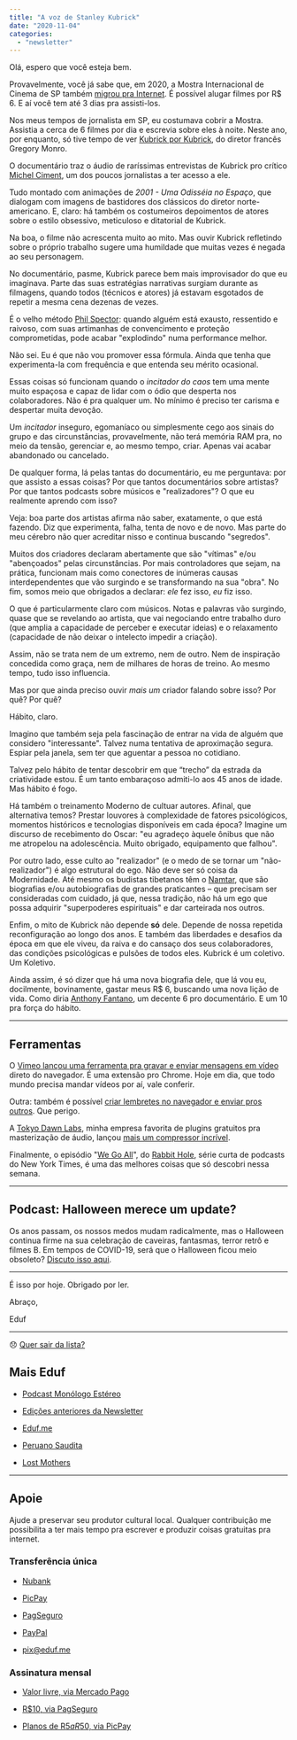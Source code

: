 ```yaml
---
title: "A voz de Stanley Kubrick"
date: "2020-11-04"
categories: 
  - "newsletter"
---
```


Olá, espero que você esteja bem.

Provavelmente, você já sabe que, em 2020, a Mostra Internacional de Cinema de SP também [migrou pra Internet](https://mostraplay.mostra.org/). É possível alugar filmes por R$ 6. E aí você tem até 3 dias pra assisti-los.

Nos meus tempos de jornalista em SP, eu costumava cobrir a Mostra. Assistia a cerca de 6 filmes por dia e escrevia sobre eles à noite. Neste ano, por enquanto, só tive tempo de ver [Kubrick por Kubrick](https://mostraplay.mostra.org/film/kubrick-por-kubrick/), do diretor francês Gregory Monro.

O documentário traz o áudio de raríssimas entrevistas de Kubrick pro crítico [Michel Ciment](https://en.wikipedia.org/wiki/Michel_Ciment), um dos poucos jornalistas a ter acesso a ele.

Tudo montado com animações de _2001 - Uma Odisséia no Espaço_, que dialogam com imagens de bastidores dos clássicos do diretor norte-americano. E, claro: há também os costumeiros depoimentos de atores sobre o estilo obsessivo, meticuloso e ditatorial de Kubrick.

Na boa, o filme não acrescenta muito ao mito. Mas ouvir Kubrick refletindo sobre o próprio trabalho sugere uma humildade que muitas vezes é negada ao seu personagem.

No documentário, pasme, Kubrick parece bem mais improvisador do que eu imaginava. Parte das suas estratégias narrativas surgiam durante as filmagens, quando todos (técnicos e atores) já estavam esgotados de repetir a mesma cena dezenas de vezes.

É o velho método [Phil Spector](https://en.wikipedia.org/wiki/Phil_Spector): quando alguém está exausto, ressentido e raivoso, com suas artimanhas de convencimento e proteção comprometidas, pode acabar "explodindo" numa performance melhor.

Não sei. Eu é que não vou promover essa fórmula. Ainda que tenha que experimenta-la com frequência e que entenda seu mérito ocasional.

Essas coisas só funcionam quando o _incitador do caos_ tem uma mente muito espaçosa e capaz de lidar com o ódio que desperta nos colaboradores. Não é pra qualquer um. No mínimo é preciso ter carisma e despertar muita devoção.

Um _incitador_ inseguro, egomaníaco ou simplesmente cego aos sinais do grupo e das circunstâncias, provavelmente, não terá memória RAM pra, no meio da tensão, gerenciar e, ao mesmo tempo, criar. Apenas vai acabar abandonado ou cancelado.

De qualquer forma, lá pelas tantas do documentário, eu me perguntava: por que assisto a essas coisas? Por que tantos documentários sobre artistas? Por que tantos podcasts sobre músicos e "realizadores"? O que eu realmente aprendo com isso?

Veja: boa parte dos artistas afirma não saber, exatamente, o que está fazendo. Diz que experimenta, falha, tenta de novo e de novo. Mas parte do meu cérebro não quer acreditar nisso e continua buscando "segredos".

Muitos dos criadores declaram abertamente que são "vítimas" e/ou "abençoados" pelas circunstâncias. Por mais controladores que sejam, na prática, funcionam mais como conectores de inúmeras causas interdependentes que vão surgindo e se transformando na sua "obra". No fim, somos meio que obrigados a declarar: _ele_ fez isso, _eu_ fiz isso.

O que é particularmente claro com músicos. Notas e palavras vão surgindo, quase que se revelando ao artista, que vai negociando entre trabalho duro (que amplia a capacidade de perceber e executar ideias) e o relaxamento (capacidade de não deixar o intelecto impedir a criação).

Assim, não se trata nem de um extremo, nem de outro. Nem de inspiração concedida como graça, nem de milhares de horas de treino. Ao mesmo tempo, tudo isso influencia.

Mas por que ainda preciso ouvir _mais um_ criador falando sobre isso? Por quê? Por quê?

Hábito, claro.

Imagino que também seja pela fascinação de entrar na vida de alguém que considero "interessante". Talvez numa tentativa de aproximação segura. Espiar pela janela, sem ter que aguentar a pessoa no cotidiano.

Talvez pelo hábito de tentar descobrir em que “trecho” da estrada da criatividade estou. É um tanto embaraçoso admiti-lo aos 45 anos de idade. Mas hábito é fogo.

Há também o treinamento Moderno de cultuar autores. Afinal, que alternativa temos? Prestar louvores à complexidade de fatores psicológicos, momentos históricos e tecnologias disponíveis em cada época? Imagine um discurso de recebimento do Oscar: "eu agradeço àquele ônibus que não me atropelou na adolescência. Muito obrigado, equipamento que falhou".

Por outro lado, esse culto ao "realizador" (e o medo de se tornar um "não-realizador") é algo estrutural do ego. Não deve ser só coisa da Modernidade. Até mesmo os budistas tibetanos têm o [Namtar](https://en.wikipedia.org/wiki/Namtar_(biography)), que são biografias e/ou autobiografias de grandes praticantes – que precisam ser consideradas com cuidado, já que, nessa tradição, não há um ego que possa adquirir "superpoderes espirituais" e dar carteirada nos outros.

Enfim, o mito de Kubrick não depende **só** dele. Depende de nossa repetida reconfiguração ao longo dos anos. E também das liberdades e desafios da época em que ele viveu, da raiva e do cansaço dos seus colaboradores, das condições psicológicas e pulsões de todos eles. Kubrick é um coletivo. Um Koletivo.

Ainda assim, é só dizer que há uma nova biografia dele, que lá vou eu, docilmente, bovinamente, gastar meus R$ 6, buscando uma nova lição de vida. Como diria [Anthony Fantano](https://www.youtube.com/channel/UCt7fwAhXDy3oNFTAzF2o8Pw), um decente 6 pro documentário. E um 10 pra força do hábito.

* * *

## Ferramentas

O [Vimeo lançou uma ferramenta pra gravar e enviar mensagens em vídeo](https://vimeo.com/features/screen-recorder) direto do navegador. É uma extensão pro Chrome. Hoje em dia, que todo mundo precisa mandar vídeos por aí, vale conferir.

Outra: também é possível [criar lembretes no navegador e enviar pros outros](https://hapen.io/). Que perigo.

A [Tokyo Dawn Labs](https://www.tokyodawn.net), minha empresa favorita de plugins gratuitos pra masterização de áudio, lançou [mais um compressor incrível](https://www.tokyodawn.net/tdr-molotok/).

Finalmente, o episódio "[We Go All](https://www.nytimes.com/2020/06/04/podcasts/rabbit-hole-qanon-youtube-tiktok-virus.html)", do [Rabbit Hole](https://www.nytimes.com/column/rabbit-hole), série curta de podcasts do New York Times, é uma das melhores coisas que só descobri nessa semana.

* * *

## Podcast: Halloween merece um update?

Os anos passam, os nossos medos mudam radicalmente, mas o Halloween continua firme na sua celebração de caveiras, fantasmas, terror retrô e filmes B. Em tempos de COVID-19, será que o Halloween ficou meio obsoleto? [Discuto isso aqui](https://eduf.me/sobreviveu-ao-halloween/).

* * *

É isso por hoje. Obrigado por ler.

Abraço,

Eduf

* * *

😞 [Quer sair da lista?](https://email.mg2.substack.com/c/eJxVkVuPqjAUhX8NvB3SlovwwIOjB4fJUTMTx9sLKe0Gq9AyUET89VP16SRNuru6d1ezPkY1lKod40Z12u47aDPBY4xcP0QBsnnscRz6oS26rGgBaiqqWLc92E2fV4JRLZR8TIRBEE3sUzxByHcL5HrYB5ZPgEaFP8l5SBHOTYuZMz4Z7bkAySCGK7SjkmBX8UnrprPcqUUSs4D3hdP1eacpuzhM1Uaj7OFmCi46mleQPb9juUmjOKOdtty5RQKtLiBNCeMHZmQ77kl1Sc_qtpwv8Xo-JcvZINgiuvMkao6zNFhvprfVprz9m300h_2nWJ__4vWmRKvNN17eL11aV3c2pkEq3_BBIG91PvirMe1SuTJno9dfDSOJyBfb4rjDJ7obRPHp_NTvDDMpvHnyg7zFn2sQ7d9C73r93nlHOvsazu42Re_lkChbxAQRhEISYJ_4buRgB_f5QKnXEKEsD9Ul-S8Mu41NQLTlqoBWUsnhZrrKRxzPawMnM3vdS6HHDOQjLf7ipl-knxj02EAsYegq0Bral2hgRgj7IbaNI1fmTfkwK34BCOS7Zw)

## **Mais Eduf**

- [Podcast Monólogo Estéreo](https://anchor.fm/monoestereo)
    
- [Edições anteriores da Newsletter](https://eduf.substack.com/)
    
- [Eduf.me](https://eduf.me/)
    
- [Peruano Saudita](https://soundcloud.com/eduf/sets/peruano-saudita-hom-nimo)
    
- [Lost Mothers](https://soundcloud.com/eduf/sets/lost-mothers)
    

* * *

## **Apoie**

Ajude a preservar seu produtor cultural local. Qualquer contribuição me possibilita a ter mais tempo pra escrever e produzir coisas gratuitas pra internet.

### **Transferência única**

- [Nubank](https://nubank.com.br/pagar/1ezff9/Zqnh6gcXu8)
    
- [PicPay](https://picpay.me/eduardo.fernandes.silva29)
    
- [PagSeguro](https://pag.ae/7WpAsQ2sR)
    
- [PayPal](https://www.paypal.com/cgi-bin/webscr?cmd=_s-xclick&hosted_button_id=V754DZ6ZKC4PU&source=url)
    
- [pix@eduf.me](mailto:pix@eduf.me)
    

### **Assinatura mensal**

- [Valor livre, via Mercado Pago](http://mpago.la/1RSa3aa)
    
- [R$10, via PagSeguro](http://pag.ae/7WpCa_xxS)
    
- [Planos de R$5 a R$50, via PicPay](https://picpay.me/edufeduf)
